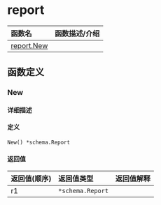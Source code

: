 # report

|函数名|函数描述/介绍|
|:------|:--------|
| [report.New](#new) ||


## 函数定义
### New

#### 详细描述


#### 定义

`New() *schema.Report`

#### 返回值
|返回值(顺序)|返回值类型|返回值解释|
|:-----------|:---------- |:-----------|
| r1 | `*schema.Report` |   |


